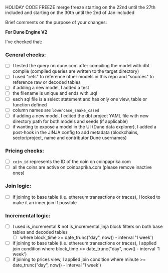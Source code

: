 HOLIDAY CODE FREEZE 
merge freeze starting on the 22nd until the 27th included and starting on the 30th until the 2nd of Jan included


Brief comments on the purpose of your changes:

**For Dune Engine V2**

I've checked that:

### General checks:
* [ ] I tested the query on dune.com after compiling the model with dbt compile (compiled queries are written to the target directory)
* [ ] I used "refs" to reference other models in this repo and "sources" to reference raw or decoded tables 
* [ ] if adding a new model, I added a test
* [ ] the filename is unique and ends with .sql
* [ ] each sql file is a select statement and has only one view, table or function defined  
* [ ] column names are `lowercase_snake_cased`
* [ ] if adding a new model, I edited the dbt project YAML file with new directory path for both models and seeds (if applicable)
* [ ] if wanting to expose a model in the UI (Dune data explorer), I added a post-hook in the JINJA config to add metadata (blockchains, sector/project, name and contributor Dune usernames)

### Pricing checks:
* [ ] `coin_id` represents the ID of the coin on coinpaprika.com
* [ ] all the coins are active on coinpaprika.com (please remove inactive ones)

### Join logic:
* [ ] if joining to base table (i.e. ethereum transactions or traces), I looked to make it an inner join if possible

### Incremental logic:
* [ ] I used is_incremental & not is_incremental jinja block filters on both base tables and decoded tables
  * [ ] where block_time >= date_trunc("day", now() - interval '1 week')
* [ ] if joining to base table (i.e. ethereum transactions or traces), I applied join condition where block_time >= date_trunc("day", now() - interval '1 week')
* [ ] if joining to prices view, I applied join condition where minute >= date_trunc("day", now() - interval '1 week')
